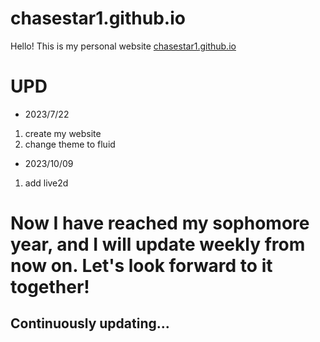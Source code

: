 # chasestar1.github.io
Hello! This is my personal website [chasestar1.github.io](https://chasestar1.github.io/)

# UPD
* 2023/7/22          
1. create my website
2. change theme to fluid

* 2023/10/09

1. add live2d

# Now I have reached my sophomore year, and I will update weekly from now on. Let's look forward to it together!

## Continuously updating...
